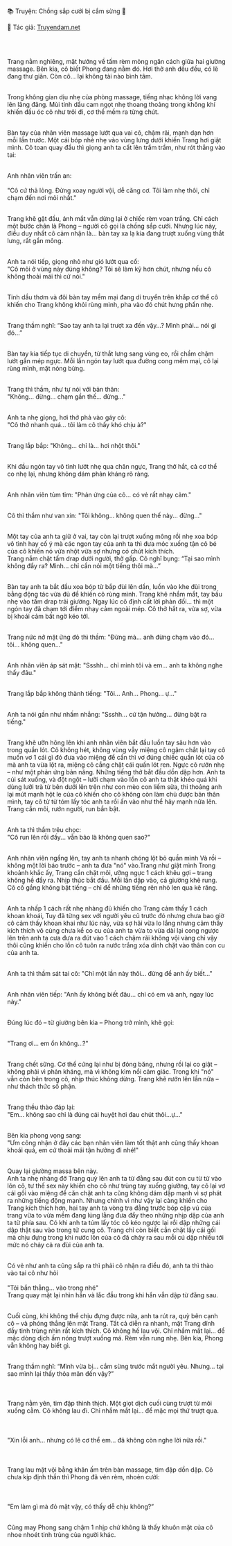📚 Truyện: Chồng sắp cưới bị cắm sừng 🔞 
<br>
<p>📖 Tác giả: <a href="https://truyendam.net" target="_blank" title="Truyện sex người lớn, truyện 18+ tại Truyendam.net">Truyendam.net</a></p>
<br></br>

Trang nằm nghiêng, mặt hướng về tấm rèm mỏng ngăn cách giữa hai giường massage. Bên kia, cô biết Phong đang nằm đó. Hơi thở anh đều đều, có lẽ đang thư giãn. Còn cô... lại không tài nào bình tâm.<br></br>

Trong không gian dịu nhẹ của phòng massage, tiếng nhạc không lời vang lên lãng đãng. Mùi tinh dầu cam ngọt nhẹ thoang thoảng trong không khí khiến đầu óc cô như trôi đi, cơ thể mềm ra từng chút.<br></br>

Bàn tay của nhân viên massage lướt qua vai cô, chậm rãi, mạnh dạn hơn mỗi lần trước. Một cái bóp nhè nhẹ vào vùng lưng dưới khiến Trang hơi giật mình. Cô toan quay đầu thì giọng anh ta cất lên trầm trầm, như rót thẳng vào tai:<br></br>

Anh nhân viên trấn an: <br><br>
"Cô cứ thả lỏng. Đừng xoay người vội, dễ căng cơ. Tôi làm nhẹ thôi, chỉ chạm đến nơi mỏi nhất."<br></br>

Trang khẽ gật đầu, ánh mắt vẫn dừng lại ở chiếc rèm voan trắng. Chỉ cách một bước chân là Phong – người cô gọi là chồng sắp cưới. Nhưng lúc này, điều duy nhất cô cảm nhận là... bàn tay xa lạ kia đang trượt xuống vùng thắt lưng, rất gần mông.<br></br>

Anh ta nói tiếp, giọng nhỏ như gió lướt qua cổ:<br> "Cô mỏi ở vùng này đúng không? Tôi sẽ làm kỹ hơn chút, nhưng nếu cô không thoải mái thì cứ nói."<br></br>

Tinh dầu thơm và đôi bàn tay mềm mại đang di truyển trên khắp cơ thể cô khiến cho Trang không khỏi rùng mình, pha vào đó chút hưng phấn nhẹ.<br></br>

Trang thầm nghĩ: “Sao tay anh ta lại trượt xa đến vậy…? Mình phải… nói gì đó…”<br></br>

Bàn tay kia tiếp tục di chuyển, từ thắt lưng sang vùng eo, rồi chầm chậm lướt gần mép ngực. Mỗi lần ngón tay lướt qua đường cong mềm mại, cô lại rùng mình, mặt nóng bừng.<br></br>

Trang thì thầm, như tự nói với bản thân:<br> "Không... đừng... chạm gần thế... đừng..."<br></br>

Anh ta nhẹ giọng, hơi thở phả vào gáy cô:<br> "Cô thở nhanh quá... tôi làm cô thấy khó chịu à?"<br></br>

Trang lắp bắp: "Không... chỉ là... hơi nhột thôi."<br></br>

Khi đầu ngón tay vô tình lướt nhẹ qua chân ngực, Trang thở hắt, cả cơ thể co nhẹ lại, nhưng không dám phản kháng rõ ràng.<br></br>

Anh nhân viên tủm tỉm: "Phản ứng của cô... có vẻ rất nhạy cảm."<br></br>

Cô thì thầm như van xin: "Tôi không... không quen thế này... đừng..."<br></br>

Một tay của anh ta giữ ở vai, tay còn lại trượt xuống mông rồi nhẹ xoa bóp vô tình hay cố ý mà các ngon tay của anh ta thì đưa móc xuống tận cô bé của cô khiến nó vừa nhột vừa sợ nhưng có chút kích thích.<br> Trang nắm chặt tấm drap dưới người, thở gấp. Cô nghĩ bụng: “Tại sao mình không đẩy ra? Mình… chỉ cần nói một tiếng thôi mà…”<br></br>

Bàn tay anh ta bắt đầu xoa bóp từ bắp đùi lên dần, luồn vào khe đùi trong bằng động tác vừa đủ để khiến cô rùng mình. Trang khẽ nhắm mắt, tay bấu nhẹ vào tấm drap trải giường. Ngay lúc cô định cất lời phản đối... thì một ngón tay đã chạm tới điểm nhạy cảm ngoài mép. Cô thở hắt ra, vừa sợ, vừa bị khoái cảm bất ngờ kéo tới.<br></br>

Trang nức nở mặt ửng đỏ thì thầm: "Đừng mà… anh đừng chạm vào đó… tôi… không quen…"<br></br>

Anh nhân viên áp sát mặt: "Ssshh... chỉ mình tôi và em... anh ta không nghe thấy đâu."<br></br>

Trang lắp bắp không thành tiếng: "Tôi... Anh... Phong... ự..."<br></br>

Anh ta nói gần như nhấm nhẳng: "Ssshh... cứ tận hưởng... đừng bật ra tiếng."<br></br>

Trang khẽ ưỡn hông lên khi anh nhân viên bắt đầu luồn tay sâu hơn vào trong quần lót. Cô không hét, không vùng vẫy miệng cô ngậm chắt lại tay cô muốn vơ 1 cái gì đó đưa vào miệng để cắn thì vơ đúng chiếc quần lót của cô mà anh ta vừa lột ra, miệng cô cắng chặt cái quần lót ren. Ngực cô rướn nhẹ – như một phản ứng bản năng. Những tiếng thở bắt đầu dồn dập hơn. Anh ta cúi sát xuống, và đột ngột – lưỡi chạm vào lồn cô anh ta thật khéo quá khi dùng lưỡi trà từ bên dưới lên trên như con mèo con liếm sữa, thi thoảng anh lại mút mạnh hột le của cô khiến cho cô không còn làm chủ được bản thân mình, tay cô từ từ tóm lấy tóc anh ta rồi ấn vào như thể hãy mạnh nữa lên. Trang cắn môi, rướn người, run bần bật.<br></br>

Anh ta thì thầm trêu chọc:<br> "Cô run lên rồi đấy... vẫn bảo là không quen sao?"<br></br>

Anh nhân viên ngẩng lên, tay anh ta nhanh chóng lột bỏ quần mình Và rồi – không một lời báo trước – anh ta đưa "nó" vào.Trang như giật mình Trong khoảnh khắc ấy, Trang cắn chặt môi, ưỡng ngực 1 cách khêu gợi – trang không hề đẩy ra. Nhịp thúc bắt đầu. Mỗi lần dập vào, cả giường khẽ rung. Cô cố gắng không bật tiếng – chỉ để những tiếng rên nhỏ len qua kẽ răng.<br></br>

Anh ta nhấp 1 cách rất nhẹ nhàng đủ khiến cho Trang cảm thấy 1 cách khoan khoái, Tuy đã từng sex với người yêu cũ trước đó nhưng chưa bao giờ cô cảm thấy khoan khai như lúc này, vừa sợ hãi vừa lo lắng nhưng cảm thấy kích thích vô cùng chưa kể co cu của anh ta vừa to vừa dài lại cong ngược lên trên anh ta cưa đưa ra đút vào 1 cách chậm rãi không vội vàng chỉ vậy thôi cũng khiến cho lồn cô tuôn ra nước trắng xóa dính chặt vào thân con cu của anh ta.<br></br>

Anh ta thì thầm sát tai cô: "Chỉ một lần này thôi... đừng để anh ấy biết..."<br></br>

Anh nhân viên tiếp: "Anh ấy không biết đâu... chỉ có em và anh, ngay lúc này."<br></br>

Đúng lúc đó – từ giường bên kia – Phong trở mình, khẽ gọi:<br></br>

"Trang ơi... em ổn không...?"<br></br>

Trang chết sững. Cơ thể cứng lại như bị đóng băng, nhưng rồi lại co giật – không phải vì phản kháng, mà vì không kìm nổi cảm giác. Trong khi "nó" vẫn còn bên trong cô, nhịp thúc không dừng. Trang khẽ rướn lên lần nữa – như thách thức số phận.<br></br>

Trang thều thào đáp lại:<br>
"Em... không sao chỉ là đúng cái huyệt hơi đau chút thôi...ự..."<br></br>

Bên kia phong vọng sang:<br>
"Ưm công nhận ở đây các bạn nhân viên làm tốt thật anh cũng thấy khoan khoái quá, em cứ thoải mái tận hưởng đi nhé!"<br></br>

Quay lại giường massa bên này.<br>
Anh ta nhẹ nhàng đỡ Trang quỳ lên anh ta từ đằng sau đút con cu từ từ vào lôn cô, tư thế sex này khiến cho cô như trùng tay xuống giường, tay cô lại vơ cái gối vào miệng để căn chặt anh ta cũng không dám dập mạnh vì sợ phát ra những tiếng động mạnh. Nhưng chính vì như vậy lại càng khiến cho Trang kích thích hơn, hai tay anh ta vòng tra đằng trước bóp cặp vú của trang vừa to vừa mềm đang lủng lằng đưa đẩy theo những nhịp dập của anh ta từ phía sau. Có khi anh ta túm lấy tóc cô kéo ngược lại rồi dập những cái dập thật sau vào trong tử cung cô. Trang chỉ còn biết cắn chặt lấy cái gối mà chịu đựng trong khi nước lôn của cô đã chảy ra sau mỗi cú dập nhiều tới mức nó chảy cả ra đùi của anh ta.<br></br>

Có vẻ như anh ta cũng sắp ra thì phải cô nhận ra điều đó, anh ta thì thào vào tai cô như hỏi<br><br>
"Tôi bắn thẳng... vào trong nhé"<br>
Trang quay mặt lại nhìn hắn và lắc đầu trong khi hắn vẫn dập từ đằng sau.<br></br>


Cuối cùng, khi không thể chịu đựng được nữa, anh ta rút ra, quỳ bên cạnh cô – và phóng thẳng lên mặt Trang. Tất cả diễn ra nhanh, mặt Trang dính đầy tinh trùng nhìn rất kích thích. Cô không hề lau vội. Chỉ nhắm mắt lại… để mặc dòng dịch ấm nóng trượt xuống má. Rèm vẫn rung nhẹ. Bên kia, Phong vẫn không hay biết gì.<br></br>


Trang thầm nghĩ: “Mình vừa bị… cắm sừng trước mắt người yêu. Nhưng... tại sao mình lại thấy thỏa mãn đến vậy?”<br>
<br></br><br>
Trang nằm yên, tim đập thình thịch. Một giọt dịch cuối cùng trượt từ môi xuống cằm. Cô không lau đi. Chỉ nhắm mắt lại… để mặc mọi thứ trượt qua.<br>
<br></br><br>
"Xin lỗi anh… nhưng có lẽ cơ thể em… đã không còn nghe lời nữa rồi."<br>
<br></br><br>
Trang lau mặt vội bằng khăn ấm trên bàn massage, tim đập dồn dập. Cô chưa kịp định thần thì Phong đã vén rèm, nhoẻn cười:<br><br>
</br><br>
 "Em làm gì mà đỏ mặt vậy, có thấy dễ chịu không?”<br></br>

Cũng may Phong sang chậm 1 nhịp chứ không là thấy khuôn mặt của cô nhoe nhoét tinh trùng của người khác.
<!-- 
truyện sex vợ bạn, vợ bạn ngon quá, hiếp dâm vợ bạn tại nhà, bạn chồng đụ vợ,
truyện sex sinh viên, truyện sex xóm trọ, truyện sex hiếp dâm, truyện 18+,
truyện sex ngoại tình, vợ bị cắm sừng, truyện sex mạnh, truyện sex người lớn, Truyendam.net
-->

